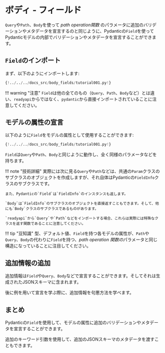 # ボディ - フィールド

`Query`や`Path`、`Body`を使って *path operation関数* のパラメータに追加のバリデーションやメタデータを宣言するのと同じように、Pydanticの`Field`を使ってPydanticモデルの内部でバリデーションやメタデータを宣言することができます。

## `Field`のインポート

まず、以下のようにインポートします:

```Python hl_lines="4"
{!../../../docs_src/body_fields/tutorial001.py!}
```

!!! warning "注意"
    `Field`は他の全てのもの（`Query`、`Path`、`Body`など）とは違い、`readyapi`からではなく、`pydantic`から直接インポートされていることに注意してください。

## モデルの属性の宣言

以下のように`Field`をモデルの属性として使用することができます:

```Python hl_lines="11 12 13 14"
{!../../../docs_src/body_fields/tutorial001.py!}
```

`Field`は`Query`や`Path`、`Body`と同じように動作し、全く同様のパラメータなどを持ちます。

!!! note "技術詳細"
    実際には次に見る`Query`や`Path`などは、共通の`Param`クラスのサブクラスのオブジェクトを作成しますが、それ自体はPydanticの`FieldInfo`クラスのサブクラスです。

    また、Pydanticの`Field`は`FieldInfo`のインスタンスも返します。

    `Body`は`FieldInfo`のサブクラスのオブジェクトを直接返すこともできます。そして、他にも`Body`クラスのサブクラスであるものがあります。

    `readyapi`から`Query`や`Path`などをインポートする場合、これらは実際には特殊なクラスを返す関数であることに注意してください。

!!! tip "豆知識"
    型、デフォルト値、`Field`を持つ各モデルの属性が、`Path`や`Query`、`Body`の代わりに`Field`を持つ、*path operation 関数の*パラメータと同じ構造になっていることに注目してください。

## 追加情報の追加

追加情報は`Field`や`Query`、`Body`などで宣言することができます。そしてそれは生成されたJSONスキーマに含まれます。

後に例を用いて宣言を学ぶ際に、追加情報を句悪方法を学べます。

## まとめ

Pydanticの`Field`を使用して、モデルの属性に追加のバリデーションやメタデータを宣言することができます。

追加のキーワード引数を使用して、追加のJSONスキーマのメタデータを渡すこともできます。
